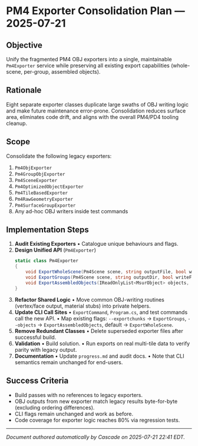 # PM4 Exporter Consolidation Plan — 2025-07-21

## Objective
Unify the fragmented PM4 OBJ exporters into a single, maintainable `Pm4Exporter` service while preserving all existing export capabilities (whole-scene, per-group, assembled objects).

## Rationale
Eight separate exporter classes duplicate large swaths of OBJ writing logic and make future maintenance error-prone. Consolidation reduces surface area, eliminates code drift, and aligns with the overall PM4/PD4 tooling cleanup.

## Scope
Consolidate the following legacy exporters:
1. `Pm4ObjExporter`
2. `Pm4GroupObjExporter`
3. `Pm4SceneExporter`
4. `Pm4OptimizedObjectExporter`
5. `Pm4TileBasedExporter`
6. `Pm4RawGeometryExporter`
7. `Pm4SurfaceGroupExporter`
8. Any ad-hoc OBJ writers inside test commands

## Implementation Steps
1. **Audit Existing Exporters**
   • Catalogue unique behaviours and flags.
2. **Design Unified API** (`Pm4Exporter`)
   ```csharp
   static class Pm4Exporter
   {
       void ExportWholeScene(Pm4Scene scene, string outputFile, bool writeFaces);
       void ExportGroups(Pm4Scene scene, string outputDir, bool writeFaces);
       void ExportAssembledObjects(IReadOnlyList<MsurObject> objects, Pm4Scene scene, string outputDir);
   }
   ```
3. **Refactor Shared Logic**
   • Move common OBJ-writing routines (vertex/face output, material stubs) into private helpers.
4. **Update CLI Call Sites**
   • `ExportCommand`, `Program.cs`, and test commands call the new API.
   • Map existing flags: `--exportchunks` → `ExportGroups`, `--objects` → `ExportAssembledObjects`, default → `ExportWholeScene`.
5. **Remove Redundant Classes**
   • Delete superseded exporter files after successful build.
6. **Validation**
   • Build solution.
   • Run exports on real multi-tile data to verify parity with legacy output.
7. **Documentation**
   • Update `progress.md` and audit docs.
   • Note that CLI semantics remain unchanged for end-users.

## Success Criteria
- Build passes with no references to legacy exporters.
- OBJ outputs from new exporter match legacy results byte-for-byte (excluding ordering differences).
- CLI flags remain unchanged and work as before.
- Code coverage for exporter logic reaches 80% via regression tests.

---
*Document authored automatically by Cascade on 2025-07-21 22:41 EDT.*
